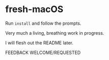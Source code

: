 # fresh-macOS

Run `install` and follow the prompts.

Very much a living, breathing work in progress.

I will flesh out the README later.

FEEDBACK WELCOME/REQUESTED
